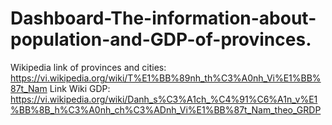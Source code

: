 # Dashboard-The-information-about-population-and-GDP-of-provinces.
Wikipedia link of provinces and cities:  https://vi.wikipedia.org/wiki/T%E1%BB%89nh_th%C3%A0nh_Vi%E1%BB%87t_Nam 
Link Wiki GDP: https://vi.wikipedia.org/wiki/Danh_s%C3%A1ch_%C4%91%C6%A1n_v%E1%BB%8B_h%C3%A0nh_ch%C3%ADnh_Vi%E1%BB%87t_Nam_theo_GRDP
